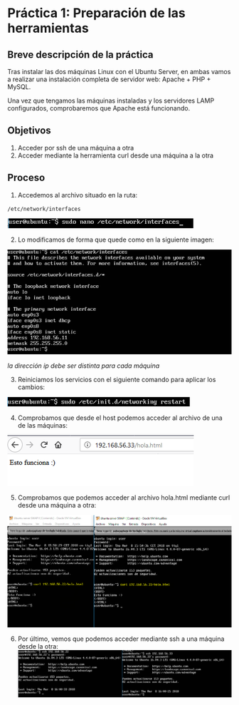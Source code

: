 
# Práctica 1: Preparación de las herramientas
## Breve descripción de la práctica

Tras instalar las dos máquinas Linux con el Ubuntu Server, en ambas vamos a realizar
una instalación completa de servidor web: Apache + PHP + MySQL.

Una vez que tengamos las máquinas instaladas y los servidores LAMP configurados,
comprobaremos que Apache está funcionando.

## Objetivos

1. Acceder por ssh de una máquina a otra
2. Acceder mediante la herramienta curl desde una máquina a la otra

## Proceso

1. Accedemos al archivo situado en la ruta:

```
/etc/network/interfaces
```
![ruta archivo](./Imagenes/STEP0.PNG)

2. Lo modificamos de forma que quede como en la siguiente imagen:

![modificacion archivo](./Imagenes/STEP1.PNG)

*la dirección ip debe ser distinta para cada máquina*

3. Reiniciamos los servicios con el siguiente comando para aplicar los cambios:

![reinicio servicios](./Imagenes/STEP2.PNG)

4. Comprobamos que desde el host podemos acceder al archivo de una de las máquinas:

![Acceso desde host](./Imagenes/STEP3.PNG)

5. Comprobamos que podemos acceder al archivo hola.html mediante curl desde una máquina a otra:

![Acceso curl](./Imagenes/STEP4.PNG)

6. Por último, vemos que podemos acceder mediante ssh a una máquina desde la otra:
![Acceso ssh](./Imagenes/STEP5.PNG)
